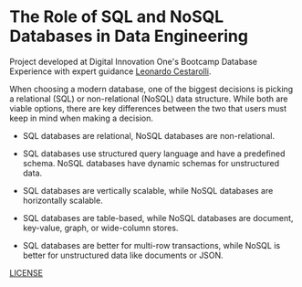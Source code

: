 # The Role of SQL and NoSQL Databases in Data Engineering

Project developed at Digital Innovation One's Bootcamp Database Experience with expert guidance [Leonardo Cestarolli](https://www.linkedin.com/in/lcestarolli/ "Leonardo Cestarolli").

When choosing a modern database, one of the biggest decisions is picking a relational (SQL) or non-relational (NoSQL) data structure. While both are viable options, there are key differences between the two that users must keep in mind when making a decision.

- SQL databases are relational, NoSQL databases are non-relational.

- SQL databases use structured query language and have a predefined schema. NoSQL databases have dynamic schemas for unstructured data.

- SQL databases are vertically scalable, while NoSQL databases are horizontally scalable.

- SQL databases are table-based, while NoSQL databases are document, key-value, graph, or wide-column stores.

- SQL databases are better for multi-row transactions, while NoSQL is better for unstructured data like documents or JSON.

[LICENSE](./LICENSE)
